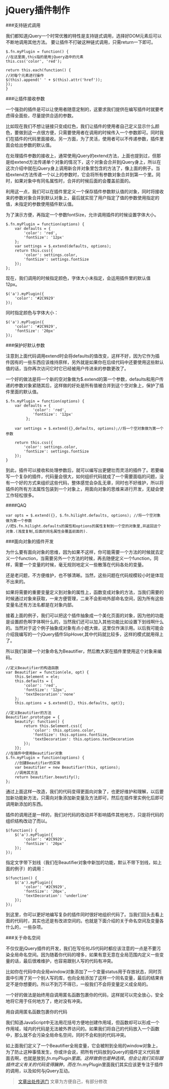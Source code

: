 jQuery插件制作
==========

###支持链式调用 

我们都知道jQuery一个时常优雅的特性是支持链式调用，选择好DOM元素后可以不断地调用其他方法。 
要让插件不打破这种链式调用，只需return一下即可。 

    $.fn.myPlugin = function() {    
    //在这里面,this指的是用jQuery选中的元素    
    this.css('color', 'red');  
      
    return this.each(function() {        
    //对每个元素进行操作        
    $(this).append(' ' + $(this).attr('href'));    
    });
    } 

###让插件接收参数 

一个强劲的插件是可以让使用者随意定制的，这要求我们提供在编写插件时就要考虑得全面些，尽量提供合适的参数。 

比如现在我们不想让链接只变成红色，我们让插件的使用者自己定义显示什么颜色，要做到这一点很方便，只需要使用者在调用的时候传入一个参数即可。同时我们在插件的代码里面接收。另一方面，为了灵活，使用者可以不传递参数，插件里面会给出参数的默认值。 

在处理插件参数的接收上，通常使用jQuery的extend方法，上面也提到过，但那是给extend方法传递单个对象的情况下，这个对象会合并到jQuery身上，所以在这次介绍中就在jQuery身上调用新合并对象里包含的方法了，像上面的例子。当给extend方法传递一个以上的参数时，它会将所有参数对象合并到第一个里。同时，如果对象中有同名属性时，合并的时候后面的会覆盖前面的。 

利用这一点，我们可以在插件里定义一个保存插件参数默认值的对象，同时将接收来的参数对象合并到默认对象上，最后就实现了用户指定了值的参数使用指定的值，未指定的参数使用插件默认值。 

为了演示方便，再指定一个参数fontSize，允许调用插件的时候设置字体大小。 

    $.fn.myPlugin = function(options) {
        var defaults = {
            'color': 'red',
            'fontSize': '12px'
        };
        var settings = $.extend(defaults, options);
        return this.css({
            'color': settings.color,
            'fontSize': settings.fontSize
        });
    };
       
现在，我们调用的时候指定颜色，字体大小未指定，会运用插件里的默认值12px。 

    $('a').myPlugin({    
        'color': '#2C9929'
    }); 

同时指定颜色与字体大小： 

    $('a').myPlugin({    
        'color': '#2C9929',    
        'fontSize': '20px'
    }); 

###保护好默认参数 

注意到上面代码调用extend时会将defaults的值改变，这样不好，因为它作为插件因有的一些东西应该维持原样，另外就是如果你在后续代码中还要使用这些默认值的话，当你再次访问它时它已经被用户传进来的参数更改了。 

一个好的做法是将一个新的空对象做为$.extend的第一个参数，defaults和用户传递的参数对象紧随其后，这样做的好处是所有值被合并到这个空对象上，保护了插件里面的默认值。 

    $.fn.myPlugin = function(options) {
        var defaults = {
                'color': 'red',
                'fontSize': '12px'
             };   
              
        var settings = $.extend({},defaults, options);//将一个空对象做为第一个参数
         
        return this.css({        
            'color': settings.color,        
            'fontSize': settings.fontSize    
        });
    }
                 
到此，插件可以接收和处理参数后，就可以编写出更健壮而灵活的插件了。若要编写一个复杂的插件，代码量会很大，如何组织代码就成了一个需要面临的问题，没有一个好的方式来组织这些代码，整体感觉会杂乱无章，同时也不好维护，所以将插件的所有方法属性包装到一个对象上，用面向对象的思维来进行开发，无疑会使工作轻松很多。 

####QAQ

    var opts = $.extend({}, $.fn.hilight.defaults, options); //将一个空对象做为第一个参数
    //把$.fn.hilight.defaults的属性和options的属性复制到一个空的对象里,并返回这个对象.(浅度复制,后面的同名属性会覆盖前面的). 


###面向对象的插件开发 

为什么要有面向对象的思维，因为如果不这样，你可能需要一个方法的时候就去定义一个function，当需要另外一个方法的时候，再去随便定义一个function，同样，需要一个变量的时候，毫无规则地定义一些散落在代码各处的变量。 

还是老问题，不方便维护，也不够清晰。当然，这些问题在代码规模较小时是体现不出来的。 

如果将需要的重要变量定义到对象的属性上，函数变成对象的方法，当我们需要的时候通过对象来获取，一来方便管理，二来不会影响外部命名空间，因为所有这些变量名还有方法名都是在对象内部。 

接着上面的例子，我们可以把这个插件抽象成一个美化页面的对象，因为他的功能是设置颜色啊字体啊什么的，当然我们还可以加入其他功能比如设置下划线啊什么的。当然对于这个例子抽象成对象有点小题大做，这里仅作演示用。以后我可能会介绍我编写的一个jQuery插件SlipHover,其中代码就比较多，这样的模式就用得上了。 

所以我们新建一个对象命名为Beautifier，然后教大家在插件里使用这个对象来编码。 

    
    //定义Beautifier的构造函数
    var Beautifier = function(ele, opt) {
        this.$element = ele;
        this.defaults = {
            'color': 'red',
            'fontSize': '12px',
            'textDecoration':'none'
        };
        this.options = $.extend({}, this.defaults, opt)};
        
    //定义Beautifier的方法
    Beautifier.prototype = {
        beautify: function() {
            return this.$element.css({
                'color': this.options.color,
                'fontSize': this.options.fontSize,
                'textDecoration': this.options.textDecoration
            });
        }};
    //在插件中使用Beautifier对象
    $.fn.myPlugin = function(options) {
        //创建Beautifier的实体    
        var beautifier = new Beautifier(this, options);
        //调用其方法    
        return beautifier.beautify();
    };
    
通过上面这样一改造，我们的代码变得更面向对象了，也更好维护和理解，以后要加新功能新方法，只需向对象添加新变量及方法即可，然后在插件里实例化后即可调用新添加的东西。 

插件的调用还是一样的，我们对代码的改动并不影响插件其他地方，只是将代码的组织结构改动了而以。 


    $(function() {    
        $('a').myPlugin({        
            'color': '#2C9929',        
            'fontSize': '20px'    
        });
    });

指定文字带下划线（我们在Beautifier对象中新加的功能，默认不带下划线，如上面的例子）的调用： 

    $(function() {    
        $('a').myPlugin({        
            'color': '#2C9929',        
            'fontSize': '20px',        
            'textDecoration': 'underline'    
        });
    });

到这里，你可以更好地编写复杂的插件同时很好地组织代码了。当我们回头去看上面的代码时，其实也还是有改进空间的。也就是下面介绍的关于命名空间及变量各什么的，一些杂项。 

###关于命名空间 

不仅仅是jQuery插件的开发，我们在写任何JS代码时都应该注意的一点是不要污染全局命名空间。因为随着你代码的增多，如果有意无意在全局范围内定义一些变量的话，最后很难维护，也容易跟别人写的代码有冲突。 

比如你在代码中向全局window对象添加了一个变量status用于存放状态，同时页面中引用了另一个别人写的库，也向全局添加了这样一个同名变量，最后的结果肯定不是你想要的。所以不到万不得已，一般我们不会将变量定义成全局的。 

一个好的做法是始终用自调用匿名函数包裹你的代码，这样就可以完全放心，安全地将它用于任何地方了，绝对没有冲突。 

用自调用匿名函数包裹你的代码 

我们知道JavaScript中无法用花括号方便地创建作用域，但函数却可以形成一个作用域，域内的代码是无法被外界访问的。如果我们将自己的代码放入一个函数中，那么就不会污染全局命名空间，同时不会和别的代码冲突。 

如上面我们定义了一个Beautifier全局变量，它会被附到全局的window对象上，为了防止这种事情发生，你或许会说，把所有代码放到jQuery的插件定义代码里面去啊，也就是放到$.fn.myPlugin里面。这样做倒也是种选择。但会让我们实际跟插件定义有关的代码变得臃肿，而在$.fn.myPlugin里面我们其实应该更专注于插件的调用，以及如何与jQuery互动。 


> [文章出处传送门][1] 文章为方便自己，有部分修改


[1]: http://www.iteye.com/topic/1144813